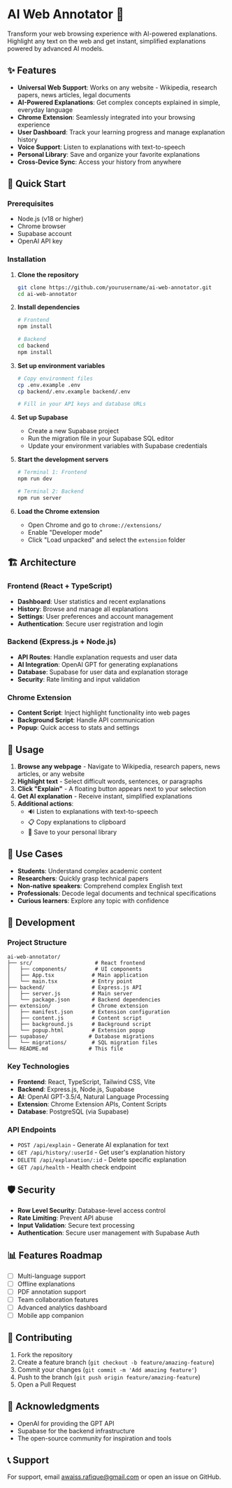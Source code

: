 # AI Web Annotator 🧠

Transform your web browsing experience with AI-powered explanations. Highlight any text on the web and get instant, simplified explanations powered by advanced AI models.

## ✨ Features

- **Universal Web Support**: Works on any website - Wikipedia, research papers, news articles, legal documents
- **AI-Powered Explanations**: Get complex concepts explained in simple, everyday language
- **Chrome Extension**: Seamlessly integrated into your browsing experience
- **User Dashboard**: Track your learning progress and manage explanation history
- **Voice Support**: Listen to explanations with text-to-speech
- **Personal Library**: Save and organize your favorite explanations
- **Cross-Device Sync**: Access your history from anywhere

## 🚀 Quick Start

### Prerequisites

- Node.js (v18 or higher)
- Chrome browser
- Supabase account
- OpenAI API key

### Installation

1. **Clone the repository**
   ```bash
   git clone https://github.com/yourusername/ai-web-annotator.git
   cd ai-web-annotator
   ```

2. **Install dependencies**
   ```bash
   # Frontend
   npm install
   
   # Backend
   cd backend
   npm install
   ```

3. **Set up environment variables**
   ```bash
   # Copy environment files
   cp .env.example .env
   cp backend/.env.example backend/.env
   
   # Fill in your API keys and database URLs
   ```

4. **Set up Supabase**
   - Create a new Supabase project
   - Run the migration file in your Supabase SQL editor
   - Update your environment variables with Supabase credentials

5. **Start the development servers**
   ```bash
   # Terminal 1: Frontend
   npm run dev
   
   # Terminal 2: Backend
   npm run server
   ```

6. **Load the Chrome extension**
   - Open Chrome and go to `chrome://extensions/`
   - Enable "Developer mode"
   - Click "Load unpacked" and select the `extension` folder

## 🏗️ Architecture

### Frontend (React + TypeScript)
- **Dashboard**: User statistics and recent explanations
- **History**: Browse and manage all explanations
- **Settings**: User preferences and account management
- **Authentication**: Secure user registration and login

### Backend (Express.js + Node.js)
- **API Routes**: Handle explanation requests and user data
- **AI Integration**: OpenAI GPT for generating explanations
- **Database**: Supabase for user data and explanation storage
- **Security**: Rate limiting and input validation

### Chrome Extension
- **Content Script**: Inject highlight functionality into web pages
- **Background Script**: Handle API communication
- **Popup**: Quick access to stats and settings

## 📱 Usage

1. **Browse any webpage** - Navigate to Wikipedia, research papers, news articles, or any website
2. **Highlight text** - Select difficult words, sentences, or paragraphs
3. **Click "Explain"** - A floating button appears next to your selection
4. **Get AI explanation** - Receive instant, simplified explanations
5. **Additional actions**:
   - 🔊 Listen to explanations with text-to-speech
   - 📋 Copy explanations to clipboard
   - 💾 Save to your personal library

## 🎯 Use Cases

- **Students**: Understand complex academic content
- **Researchers**: Quickly grasp technical papers
- **Non-native speakers**: Comprehend complex English text
- **Professionals**: Decode legal documents and technical specifications
- **Curious learners**: Explore any topic with confidence

## 🔧 Development

### Project Structure
```
ai-web-annotator/
├── src/                    # React frontend
│   ├── components/         # UI components
│   ├── App.tsx            # Main application
│   └── main.tsx           # Entry point
├── backend/               # Express.js API
│   ├── server.js          # Main server
│   └── package.json       # Backend dependencies
├── extension/             # Chrome extension
│   ├── manifest.json      # Extension configuration
│   ├── content.js         # Content script
│   ├── background.js      # Background script
│   └── popup.html         # Extension popup
├── supabase/             # Database migrations
│   └── migrations/        # SQL migration files
└── README.md             # This file
```

### Key Technologies
- **Frontend**: React, TypeScript, Tailwind CSS, Vite
- **Backend**: Express.js, Node.js, Supabase
- **AI**: OpenAI GPT-3.5/4, Natural Language Processing
- **Extension**: Chrome Extension APIs, Content Scripts
- **Database**: PostgreSQL (via Supabase)

### API Endpoints

- `POST /api/explain` - Generate AI explanation for text
- `GET /api/history/:userId` - Get user's explanation history
- `DELETE /api/explanation/:id` - Delete specific explanation
- `GET /api/health` - Health check endpoint

## 🛡️ Security

- **Row Level Security**: Database-level access control
- **Rate Limiting**: Prevent API abuse
- **Input Validation**: Secure text processing
- **Authentication**: Secure user management with Supabase Auth

## 📊 Features Roadmap

- [ ] Multi-language support
- [ ] Offline explanations
- [ ] PDF annotation support
- [ ] Team collaboration features
- [ ] Advanced analytics dashboard
- [ ] Mobile app companion

## 🤝 Contributing

1. Fork the repository
2. Create a feature branch (`git checkout -b feature/amazing-feature`)
3. Commit your changes (`git commit -m 'Add amazing feature'`)
4. Push to the branch (`git push origin feature/amazing-feature`)
5. Open a Pull Request

## 🙏 Acknowledgments

- OpenAI for providing the GPT API
- Supabase for the backend infrastructure
- The open-source community for inspiration and tools

## 📞 Support

For support, email awaiss.rafique@gmail.com or open an issue on GitHub.
